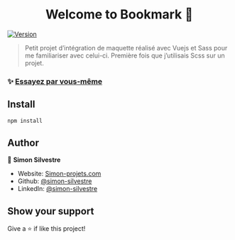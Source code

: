 <h1 align="center">Welcome to Bookmark 👋</h1>
<p>
  <a href="https://www.npmjs.com/package/weather-app" target="_blank">
    <img alt="Version" src="https://img.shields.io/npm/v/weather-app.svg">
  </a>
</p>

> Petit projet d’intégration de maquette réalisé avec Vuejs et Sass pour me familiariser avec celui-ci. Première fois que j’utilisais Scss sur un projet.

### ✨ [Essayez par vous-même](http://bookmark.simon-projets.com)

## Install

```sh
npm install
```

## Author

👤 **Simon Silvestre**

* Website: [Simon-projets.com](https://simon-projets.com)
* Github: [@simon-silvestre](https://github.com/simon-silvestre)
* LinkedIn: [@simon-silvestre](https://linkedin.com/in/simon-silvestre)

## Show your support

Give a ⭐️ if like this project!

